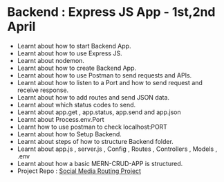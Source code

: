 # Backend : Express JS App - 1st,2nd April 

- Learnt about how to start Backend App.
- Learnt about how to use Express JS.
- Learnt about nodemon.
- Learnt about how to create Backend App.
- Learnt about how to use Postman to send requests and APIs.
- Learnt about how to listen to a Port and how to send request and receive response.
- Learnt about how to add routes and send JSON data.
- Learnt about which status codes to send.
- Learnt about app.get , app.status, app.send and app.json
- Learnt about Process.env.Port
- Learnt how to use postman to check localhost:PORT
- Learnt about how to Setup Backend.
- Learnt about steps of how to structure Backend folder.
- Learnt about app.js , server.js , Config , Routes , Controllers , Models , .env
- Learnt about how a basic MERN-CRUD-APP is structured.
- Project Repo : [Social Media Routing Project](https://github.com/MadhavSahi/FullStack-JavaScript-2022-23/tree/main/ExpressJS_Projects/Express_SocialMediaBasic "Repo Link for Social Media Routing Project 1st,2nd April")